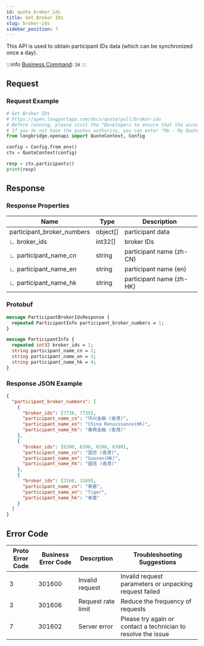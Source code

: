 ```yaml
---
id: quote_broker_ids
title: Get Broker IDs
slug: broker-ids
sidebar_position: 7
---
```


This API is used to obtain participant IDs data (which can be synchronized once a day).

:::info
[Business Command](../../socket/biz-command): `16`
:::

## Request

### Request Example

```python
# Get Broker IDs
# https://open.longportapp.com/docs/quote/pull/broker-ids
# Before running, please visit the "Developers to ensure that the account has the correct quotes authority.
# If you do not have the quotes authority, you can enter "Me - My Quotes - Store" to purchase the authority through the "LongPort" mobile app.
from longbridge.openapi import QuoteContext, Config

config = Config.from_env()
ctx = QuoteContext(config)

resp = ctx.participants()
print(resp)
```

## Response

### Response Properties

| Name                       | Type     | Description              |
| -------------------------- | -------- | ------------------------ |
| participant_broker_numbers | object[] | participant data         |
| ∟ broker_ids               | int32[]  | broker IDs               |
| ∟ participant_name_cn      | string   | participant name (zh-CN) |
| ∟ participant_name_en      | string   | participant name (en)    |
| ∟ participant_name_hk      | string   | participant name (zh-HK) |

### Protobuf

```protobuf
message ParticipantBrokerIdsResponse {
  repeated ParticipantInfo participant_broker_numbers = 1;
}

message ParticipantInfo {
  repeated int32 broker_ids = 1;
  string participant_name_cn = 2;
  string participant_name_en = 3;
  string participant_name_hk = 4;
}
```

### Response JSON Example

```json
{
  "participant_broker_numbers": [
    {
      "broker_ids": [7738, 7739],
      "participant_name_cn": "华兴金融 (香港)",
      "participant_name_en": "China Renaissance(HK)",
      "participant_name_hk": "華興金融 (香港)"
    },
    {
      "broker_ids": [6390, 6396, 6398, 6399],
      "participant_name_cn": "国信 (香港)",
      "participant_name_en": "Guosen(HK)",
      "participant_name_hk": "國信 (香港)"
    },
    {
      "broker_ids": [3168, 3169],
      "participant_name_cn": "泰嘉",
      "participant_name_en": "Tiger",
      "participant_name_hk": "泰嘉"
    }
  ]
}
```

## Error Code

| Proto Error Code | Business Error Code | Descrption         | Troubleshooting Suggestions                                   |
| ---------------- | ------------------- | ------------------ | ------------------------------------------------------------- |
| 3                | 301600              | Invalid request    | Invalid request parameters or unpacking request failed        |
| 3                | 301606              | Request rate limit | Reduce the frequency of requests                              |
| 7                | 301602              | Server error       | Please try again or contact a technician to resolve the issue |
